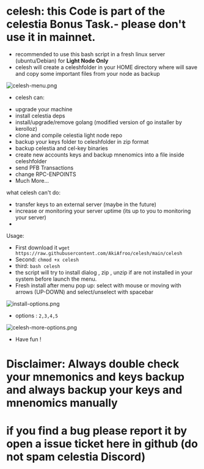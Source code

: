 # celesh: this Code is part of the celestia Bonus Task.- please don't use it in mainnet.
* recommended to use this bash script in a fresh linux server (ubuntu/Debian) for **Light Node Only**
* celesh will create a celeshfolder in your HOME directory where will save and copy some important files from your node as backup

![celesh-menu.png](https://i.postimg.cc/DysKWKfV/celesh-menu.png)

* celesh can:
- upgrade your machine
- install celestia deps
- install/upgrade/remove golang (modified version of go installer by  kerolloz)
- clone and compile celestia light node repo
- backup your keys folder to celeshfolder in zip format
- backup celestia and cel-key binaries
- create new accounts keys and backup mnenomics into a file inside celeshfolder
- send PFB Transactions
- change RPC-ENPOINTS 
- Much More...

what celesh can't do:
- transfer keys to an external server (maybe in the future)
- increase or monitoring your server uptime (its up to you to monitoring your server)
- 

Usage:
* First download it ```wget https://raw.githubusercontent.com/AkiAfroo/celesh/main/celesh```
* Second: `chmod +x celesh` 
* third:  `bash celesh`
* the script will try to install dialog , zip , unzip if are not installed in your system before launch the menu.
* Fresh install after menu pop up: select with mouse or moving with arrows (UP-DOWN) and select/unselect with spacebar

![install-options.png](https://i.postimg.cc/htC6DSm8/install-options.png)
* options : ```2,3,4,5```

![celesh-more-options.png](https://i.postimg.cc/RZC2x3WV/celesh-more-options.png)

* Have fun !

# Disclaimer: Always double check your mnemonics and keys backup and always backup your keys and mnenomics manually
# if you find a bug please report it by open a issue ticket here in github (do not spam celestia Discord)
